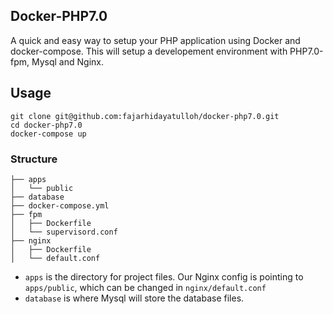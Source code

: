 ## Docker-PHP7.0

A quick and easy way to setup your PHP application using Docker and docker-compose. This will setup a developement environment with PHP7.0-fpm, Mysql and Nginx.

## Usage
~~~
git clone git@github.com:fajarhidayatulloh/docker-php7.0.git
cd docker-php7.0
docker-compose up
~~~

### Structure

~~~
├── apps
│   └── public
├── database
├── docker-compose.yml
├── fpm
│   ├── Dockerfile
│   └── supervisord.conf
├── nginx
│   ├── Dockerfile
│   └── default.conf
~~~

- `apps` is the directory for project files. Our Nginx config is pointing to `apps/public`, which can be changed in `nginx/default.conf`
- `database` is where Mysql will store the database files.

